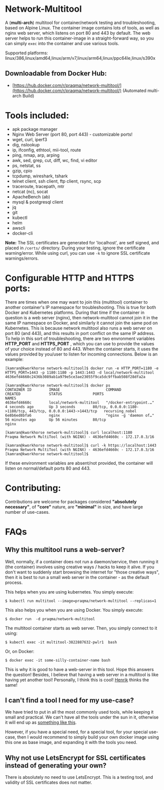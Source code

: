 # Network-Multitool
A (**multi-arch**) multitool for container/network testing and troubleshooting, based on Alpine Linux. The container image contains lots of tools, as well as nginx web server, which listens on port 80 and 443 by default. The web server helps to run this container-image in a straight-forward way, so you can simply `exec` into the container and use various tools.

Supported platforms: linux/386,linux/amd64,linux/arm/v7,linux/arm64,linux/ppc64le,linux/s390x

## Downloadable from Docker Hub: 
* [https://hub.docker.com/r/praqma/network-multitool/](https://hub.docker.com/r/praqma/network-multitool/)  (Automated multi-arch Build)

# Tools included:
* apk package manager
* Nginx Web Server (port 80, port 443) - customizable ports!
* wget, curl, iperf3
* dig, nslookup
* ip, ifconfig, ethtool, mii-tool, route
* ping, nmap, arp, arping
* awk, sed, grep, cut, diff, wc, find, vi editor
* ps, netstat, ss
* gzip, cpio
* tcpdump, wireshark, tshark
* telnet client, ssh client, ftp client, rsync, scp
* traceroute, tracepath, mtr
* netcat (nc), socat
* ApacheBench (ab)
* mysql & postgresql client
* jq
* git
* kubectl
* helm
* awscli
* docker-cli

**Note:** The SSL certificates are generated for 'localhost', are self signed, and placed in `/certs/` directory. During your testing, ignore the certificate warning/error. While using curl, you can use `-k` to ignore SSL certificate warnings/errors.

# Configurable HTTP and HTTPS ports:
There are times when one may want to join this (multitool) container to another container's IP namespace for troubleshooting. This is true for both Docker and Kubernetes platforms. During that time if the container in question is a web server (nginx), then network-multitool cannot join it in the same IP namespace on Docker, and similarly it cannot join the same pod on Kubernetes. This is because network multitool also runs a web server on port 80 (and 443), and this results in port conflict on the same IP address. To help in this sort of troubleshooting, there are two envronment variables **HTTP_PORT** and **HTTPS_PORT** , which you can use to provide the values of your choice instead of 80 and 443. When the container starts, it uses the values provided by you/user to listen for incoming connections. Below is an example:

```
[kamran@kworkhorse network-multitool]$ docker run -e HTTP_PORT=1180 -e HTTPS_PORT=1443 -p 1180:1180 -p 1443:1443 -d local/network-multitool
4636efd4660c2436b3089ab1a979e5ce3ae23055f9ca5dc9ffbab508f28dfa2a

[kamran@kworkhorse network-multitool]$ docker ps
CONTAINER ID        IMAGE                     COMMAND                  CREATED             STATUS              PORTS                                                             NAMES
4636efd4660c        local/network-multitool   "/docker-entrypoint.…"   4 seconds ago       Up 3 seconds        80/tcp, 0.0.0.0:1180->1180/tcp, 443/tcp, 0.0.0.0:1443->1443/tcp   recursing_nobel
6e8b6ed8bfa6        nginx                     "nginx -g 'daemon of…"   56 minutes ago      Up 56 minutes       80/tcp                                                            nginx

[kamran@kworkhorse network-multitool]$ curl localhost:1180
Praqma Network MultiTool (with NGINX) - 4636efd4660c - 172.17.0.3/16

[kamran@kworkhorse network-multitool]$ curl -k https://localhost:1443
Praqma Network MultiTool (with NGINX) - 4636efd4660c - 172.17.0.3/16
[kamran@kworkhorse network-multitool]$ 
```  

If these environment variables are absent/not provided, the container will listen on normal/default ports 80 and 443.

# Contributing:
Contributions are welcome for packages considered **"absolutely necessary"**, of **"core"** nature, are **"minimal"** in size, and have large number of use-cases.


# FAQs
## Why this multitool runs a web-server?
Well, normally, if a container does not run a daemon/service, then running it (the container) involves using creative ways / hacks to keep it alive. If you don't want to suddenly start browsing the internet for "those creative ways", then it is best to run a small web server in the container - as the default process. 

This helps when you are using kubernetes. You simply execute:
```
$ kubectl run multitool --image=praqma/network-multitool --replicas=1
```

This also helps you when you are using Docker. You simply execute:
```
$ docker run  -d praqma/network-multitool
```

The multitool container starts as web server. Then, you simply connect to it using:
```
$ kubectl exec -it multitool-3822887632-pwlr1  bash
```
Or, on Docker:
```
$ docker exec -it some-silly-container-name bash 
```

This is why it is good to have a web-server in this tool. Hope this answers the question! Besides, I believe that having a web server in a multitool is like having yet another tool! Personally, I think this is cool! [Henrik](https://www.linkedin.com/in/henrikrenehoegh/) thinks the same!

## I can't find a tool I need for my use-case?
We have tried to put in all the most commonly used tools, while keeping it small and practical. We can't have all the tools under the sun in it, otherwise it will end up as [something like this](https://www.amazon.ca/Wenger-16999-Swiss-Knife-Giant/dp/B001DZTJRQ).  

However, if you have a special need, for a special tool, for your special use-case, then I would recommend to simply build your own docker image using this one as base image, and expanding it with the tools you need.

## Why not use LetsEncrypt for SSL certificates instead of generating your own?
There is absolutely no need to use LetsEncrypt. This is a testing tool, and validity of SSL certificates does not matter.
